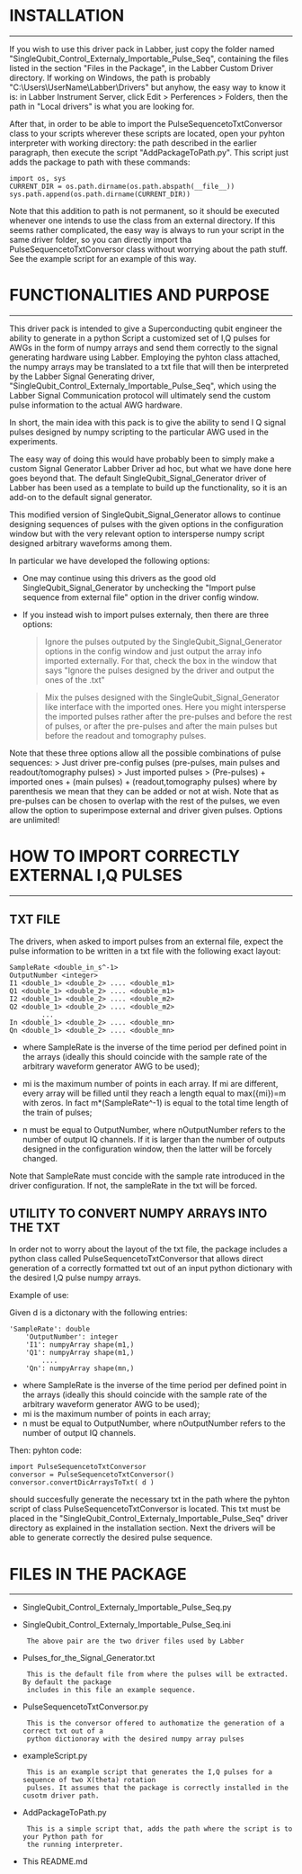 # INSTALLATION
------------
If you wish to use this driver pack in Labber, just copy the folder named 
"SingleQubit_Control_Externaly_Importable_Pulse_Seq", containing the files
listed in the section "Files in the Package", in the Labber Custom Driver directory.
If working on Windows, the path is probably "C:\Users\UserName\Labber\Drivers"
but anyhow, the easy way to know it is: in Labber Instrument Server, click
Edit > Perferences > Folders, then the path in "Local drivers" is what you are
looking for.

After that, in order to be able to import the PulseSequencetoTxtConversor class
to your scripts wherever these scripts are located, open your pyhton interpreter
with working directory: the path described in the earlier paragraph, then execute the
script "AddPackageToPath.py". This script just adds the package to path with these
commands:

	import os, sys
	CURRENT_DIR = os.path.dirname(os.path.abspath(__file__))
	sys.path.append(os.path.dirname(CURRENT_DIR))

Note that this addition to path is not permanent, so it should be executed whenever
one intends to use the class from an external directory.
If this seems rather complicated, the easy way is always to run your script in the
same driver folder, so you can directly import tha PulseSequencetoTxtConversor 
class without worrying about the path stuff. See the example script for an example
of this way.

# FUNCTIONALITIES AND PURPOSE
--------------------------
This driver pack is intended to give a Superconducting qubit engineer the
ability to generate in a python Script a customized set of I,Q pulses
for AWGs in the form of numpy arrays and send them correctly to the signal generating
hardware using Labber. Employing the pyhton class attached, the numpy arrays may 
be translated to a txt file that will then be interpreted by the Labber Signal
Generating driver, "SingleQubit_Control_Externaly_Importable_Pulse_Seq", which
using the Labber Signal Communication protocol will ultimately send the custom pulse
information to the actual AWG hardware.

In short, the main idea with this pack is to give the ability to send I Q signal pulses
designed by numpy scripting to the particular AWG used in the experiments.

The easy way of doing this would have probably been to simply make a custom Signal
Generator Labber Driver ad hoc, but what we have done here goes beyond that.
The default SingleQubit_Signal_Generator driver of Labber has been used as a template 
to build up the functionality, so it is an add-on to the default signal generator.

This modified version of SingleQubit_Signal_Generator allows to continue designing
sequences of pulses with the given options in the configuration window but with the
very relevant option to intersperse numpy script designed arbitrary waveforms among them.

In particular we have developed the following options:

- One may continue using this drivers as the good old SingleQubit_Signal_Generator by
unchecking the "Import pulse sequence from external file" option in the driver config window.

- If you instead wish to import pulses externaly, then there are three options:

  > Ignore the pulses outputed by the SingleQubit_Signal_Generator options in the config 
 window and just output the array info imported externally. For that, check the box in the
 window that says "Ignore the pulses designed by the driver and output the ones of the .txt"

  > Mix the pulses designed with the SingleQubit_Signal_Generator like interface with the
 imported ones. Here you might intersperse the imported pulses rather after the pre-pulses
 and before the rest of pulses, or after the pre-pulses and after the main pulses but before
 the readout and tomography pulses.

Note that these three options allow all the possible combinations of pulse sequences:
 	> Just driver pre-config pulses (pre-pulses, main pulses and readout/tomography pulses)
	> Just imported pulses
	> (Pre-pulses) + imported ones + (main pulses) + (readout,tomography pulses)
   	where by parenthesis we mean that they can be added or not at wish.
      Note that as pre-pulses can be chosen to overlap with the rest of the pulses, we even allow
   the option to superimpose external and driver given pulses. Options are unlimited!


# HOW TO IMPORT CORRECTLY EXTERNAL I,Q PULSES
-------------------------------------------
## TXT FILE
  
The drivers, when asked to import pulses from an external file, expect the pulse
information to be written in a txt file with the following exact layout:

	SampleRate <double_in_s^-1>
	OutputNumber <integer>
	I1 <double_1> <double_2> .... <double_m1>
	Q1 <double_1> <double_2> .... <double_m1>
	I2 <double_1> <double_2> .... <double_m2>
	Q2 <double_1> <double_2> .... <double_m2>
    		...
	In <double_1> <double_2> .... <double_mn>
	Qn <double_1> <double_2> .... <double_mn>

- where SampleRate is the inverse of the time period per defined
point in the arrays (ideally this should coincide with the sample
rate of the arbitrary waveform generator AWG to be used);

- mi is the maximum number of points in each array. If mi are 
different, every array will be filled until they reach a length
equal to max({mi})=m with zeros. In fact m*(SampleRate^-1) is equal
to the total time length of the train of pulses;

- n must be equal to OutputNumber, where  nOutputNumber refers to
the number of output IQ channels. If it is larger than the number of
outputs designed in the configuration window, then the latter will be
forcely changed.

Note that SampleRate must concide with the sample rate introduced in the
driver configuration. If not, the sampleRate in the txt will be forced.

## UTILITY TO CONVERT NUMPY ARRAYS INTO THE TXT

In order not to worry about the layout of the txt file, the package includes a python class
called PulseSequencetoTxtConversor that allows direct generation of a correctly formatted txt
out of an input python dictionary with the desired I,Q pulse numpy arrays.

Example of use:

Given d is a dictonary with the following entries:

	'SampleRate': double
        'OutputNumber': integer
        'I1': numpyArray shape(m1,)
        'Q1': numpyArray shape(m1,)
            ....
        'Qn': numpyArray shape(mn,)

- where SampleRate is the inverse of the time period per defined
point in the arrays (ideally this should coincide with the sample
rate of the arbitrary waveform generator AWG to be used);
- mi is the maximum number of points in each array;
- n must be equal to OutputNumber, where  nOutputNumber refers to
the number of output IQ channels.

Then:
 pyhton code:

	import PulseSequencetoTxtConversor
	conversor = PulseSequencetoTxtConversor()
	conversor.convertDicArraysToTxt( d )

should succesfully generate the necessary txt in the path where the pyhton
script of class PulseSequencetoTxtConversor is located. This txt must be placed
in the "SingleQubit_Control_Externaly_Importable_Pulse_Seq" driver directory as explained
in the installation section. Next the drivers will be able to generate correctly the desired
pulse sequence.


# FILES IN THE PACKAGE
-------------------
 - SingleQubit_Control_Externaly_Importable_Pulse_Seq.py

 - SingleQubit_Control_Externaly_Importable_Pulse_Seq.ini

	    The above pair are the two driver files used by Labber

 - Pulses_for_the_Signal_Generator.txt
	
        This is the default file from where the pulses will be extracted. By default the package
	    includes in this file an example sequence.

 - PulseSequencetoTxtConversor.py
	    
        This is the conversor offered to authomatize the generation of a correct txt out of a
	    python dictionoray with the desired numpy array pulses

 - exampleScript.py
	    
        This is an example script that generates the I,Q pulses for a sequence of two X(theta) rotation
	    pulses. It assumes that the package is correctly installed in the cusotm driver path.

 - AddPackageToPath.py
	    
        This is a simple script that, adds the path where the script is to your Python path for
	    the running interpreter.

 - This README.md